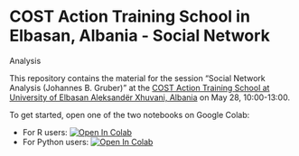 # COST Action Training School in Elbasan, Albania - Social Network
Analysis

This repository contains the material for the session “Social Network
Analysis (Johannes B. Gruber)” at the [COST Action Training School at
University of Elbasan Aleksandër Xhuvani,
Albania](https://www.opinion-network.eu/updates/cost-action-training-school-in-tirana-albania_2025-01-29)
on May 28, 10:00-13:00.

To get started, open one of the two notebooks on Google Colab:

- For R users: [![Open In
  Colab](https://colab.research.google.com/assets/colab-badge.svg)](https://colab.research.google.com/github/JBGruber/copa_summer-school-dictionary/blob/main/Social-Network-Analysis-II-4r.ipynb)
- For Python users: [![Open In
  Colab](https://colab.research.google.com/assets/colab-badge.svg)](https://colab.research.google.com/github/JBGruber/copa_summer-school-dictionary/blob/main/Social-Network-Analysis-II-4py.ipynb)
